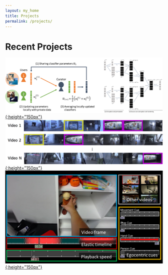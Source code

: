 ```yaml
---
layout: my_home
title: Projects
permalink: /projects/
---
```


# Recent Projects
[![](/images/ybks-arxiv2017.png){:height="150px"}](https://yonetaniryo.github.io/2017/07/16/ybks-iccv2017.html)
[![](/images/yks-eccv2016.png){:height="150px"}](https://yonetaniryo.github.io/2016/07/12/yks-eccv2016.html)
[![](/images/hys-chi2017.png){:height="150px"}](https://yonetaniryo.github.io/2017/01/16/hys-chi2017.html)
